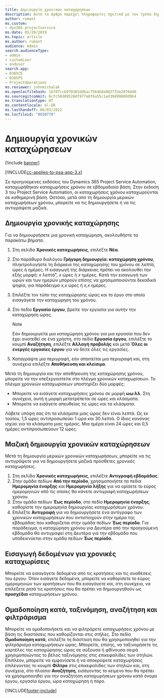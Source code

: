 ```yaml
---
title: Δημιουργία χρονικών καταχώρησεων
description: Αυτό το άρθρο παρέχει πληροφορίες σχετικά με τον τρόπο δημιουργίας χρονικών καταχωρήσεων.
author: rumant
ms.custom:
- dyn365-projectservice
ms.date: 05/20/2019
ms.topic: article
ms.author: rumant
audience: Admin
search.audienceType:
- admin
- customizer
- enduser
search.app:
- D365CE
- D365PS
- ProjectOperations
ms.reviewer: johnmichalak
ms.openlocfilehash: 1b707ccb970365ddbac75646da902733e2976d48
ms.sourcegitcommit: 6cfc50d89528df977a8f6a55c1ad39d99800d9b4
ms.translationtype: HT
ms.contentlocale: el-GR
ms.lasthandoff: 06/03/2022
ms.locfileid: "8930778"
---
```

# <a name="create-time-entries"></a>Δημιουργία χρονικών καταχώρησεων

[!include [banner](../includes/psa-now-project-operations.md)]

[!INCLUDE[cc-applies-to-psa-app-3.x](../includes/cc-applies-to-psa-app-3x.md)]

Σε προηγούμενες εκδόσεις του Dynamics 365 Project Service Automation, καταχωρήθηκαν καταχωρήσεις χρόνου σε εβδομαδιαία βάση. Στην έκδοση 3 του Project Service Automation, οι καταχωρήσεις χρόνου καταχωρούνται σε καθημερινή βάση. Ωστόσο, μετά από τη δημιουργία μερικών καταχωρήσεων χρόνου, μπορείτε να τις δημιουργήσετε ή να τις αντιγράψετε μαζικά.

## <a name="create-a-time-entry"></a>Δημιουργία χρονικής καταχώρησης

Για να δημιουργήσετε μια χρονική καταχώρηση, ακολουθήστε τα παρακάτω βήματα.

1. Στη σελίδα **Χρονικές καταχωρήσεις**, επιλέξτε **Νέα**.
2. Στο παράθυρο διαλόγου **Γρήγορη δημιουργία: καταχώρηση χρόνου**, πληκτρολογήστε τη διάρκεια της καταχώρησης του χρόνου σε λεπτά, ώρες ή ημέρες. Η εισαγωγή της διάρκειας πρέπει να ακολουθεί την εξής μορφή: *x* λεπτά", *x* ώρες ή *x* ημέρες. Κατά την εισαγωγή των ωρών και των ημερών μπορούν επίσης να χρησιμοποιούνται δεκαδικά ψηφία, για παράδειγμα *x,x* ώρες ή *x,x* ημέρες.
3. Επιλέξτε τον τύπο της καταχώρησης ώρας και το έργο στο οποίο εισαγάγετε την καταχώρηση του χρόνου.
4. Στο πεδίο **Εργασία έργου**, βρείτε την εργασία για αυτήν την καταχώρηση ώρας.

    > [!NOTE]
    > Εάν δημιουργείτε μια καταχώρηση χρόνου για μια εργασία που δεν έχει ανατεθεί σε ένα χρήστη, στο πεδίο **Εργασία έργου**, επιλέξτε το κουμπί **Αναζήτηση**, επιλέξτε **Αλλαγή προβολής** και μετά **Όλες οι ενεργές εργασίες έργου** για να δείτε όλες τις εργασίες.

5. Καταγράψτε μια περιγραφή, εάν απαιτείται μια περιγραφή και, στη συνέχεια επιλέξτε **Αποθήκευση και κλείσιμο**.

Μετά τη δημιουργία και την αποθήκευση της καταχώρησης χρόνου, μπορείτε να την επεξεργαστείτε στο πλέγμα χρονικών καταχωρίσεων. Το πλέγμα χρονικών καταχωρίσεων υποστηρίζει δύο μορφές:

- Μπορείτε να εισάγετε καταχωρήσεις χρόνου σε μορφή **ωω:λλ**. Στη συνέχεια, αυτή η μορφή μετατρέπεται σε ώρες και κλάσματα.
- Μπορείτε να εισάγετε απευθείας τις ώρες και τα κλάσματα.

Λάβετε υπόψη σας ότι τα κλάσματα μιας ώρας δεν είναι λεπτά. Ως εκ τούτου, 1,5 ώρες αντιπροσωπεύει 1 ώρα και 30 λεπτά. Ο ίδιος κανόνας ισχύει για τα κλάσματα μιας ημέρας. Μια ημέρα είναι 24 ώρες και 0,5 ημέρες αντιπροσωπεύουν 12 ώρες.

## <a name="bulk-create-time-entries"></a>Μαζική δημιουργία χρονικών καταχώρησεων

Μετά τη δημιουργία μερικών χρονικών καταχωρήσεων, μπορείτε να τις αντιγράψετε για να δημιουργήσετε μαζικά πρόσθετες χρονικές καταχωρήσεις.

1. Στη σελίδα **Χρονικές καταχωρήσεις**, επιλέξτε **Αντιγραφή εβδομάδας**.
2. Στην ομάδα πεδίων **Από την περίοδο**, χρησιμοποιήστε τα πεδία **Ημερομηνία έναρξης** και **Ημερομηνία λήξης** για να ορίσετε το εύρος ημερομηνιών από τις οποίες θα κάνετε αντιγραφή καταχωρήσεων χρόνου.
3. Στην ομάδα πεδίων **Έως περίοδο**, στο πεδίο **Ημερομηνία έναρξης**, καθορίστε την ημερομηνία δημιουργίας καταχωρήσεων χρόνου.
4. Επιλέξτε **Αντιγραφή** για να δημιουργήσετε ένα αντίγραφο των χρονικών καταχωρήσεων που αντιστοιχούν στην ημέρα της εβδομάδας που καθορίζεται στην ομάδα πεδίων **Έως περίοδο**. Για παράδειγμα, η καταχώρηση χρόνου για Δευτέρα από την προηγούμενη εβδομάδα θα αντιγραφεί στη Δευτέρα για την εβδομάδα που υποδεικνύεται στην ομάδα πεδίων **Έως περίοδο**.

## <a name="import-data-for-time-entries"></a>Εισαγωγή δεδομένων για χρονικές καταχωρίσεις

Μπορείτε να εισαγάγετε δεδομένα από τις κρατήσεις και τις αναθέσεις του έργου. Όταν εισάγετε δεδομένα, μπορείτε να καθορίσετε το εύρος ημερομηνιών των κρατήσεων που θα εισαγάγετε και, στη συνέχεια, να επιλέξετε ρητά τις κρατήσεις που θα πρέπει να δημιουργηθούν ως **προσχέδια** καταχωρήσεων χρόνου.

## <a name="group-by-sort-search-and-filter-capabilities"></a>Ομαδοποίηση κατά, ταξινόμηση, αναζήτηση και φιλτράρισμα

Μπορείτε να ομαδοποιήσετε και να φιλτράρετε καταχωρήσεις χρόνου με βάση τις διαστάσεις που καθορίζονται στις στήλες. Στο πεδίο **Ομαδοποίηση κατά**, επιλέξτε τη διάσταση που θα χρησιμοποιηθεί για την φιλτράρισμα καταχωρήσεων ώρας. Μπορείτε, επίσης, να ταξινομήσετε τις καρτέλες της καταχώρησης ώρας σε αύξουσα ή φθίνουσα σειρά χρησιμοποιώντας το βέλος ταξινόμησης στις επικεφαλίδες των στηλών. Επιπλέον, μπορείτε να εμφανίσετε ή να αποκρύψετε καταχωρήσεις επιλέγοντας το κουμπί **Φίλτρο** στις επικεφαλίδες των στηλών και, στη συνέχεια, στο πλαίσιο **Αναζήτηση**, εισάγοντας το κείμενο που θα πρέπει να χρησιμοποιηθεί για την αναζήτηση καταχωρήσεων χρόνου κατά όνομα έργου, εργασία έργου, ώρα καταχώρηση ή πόρο.


[!INCLUDE[footer-include](../includes/footer-banner.md)]
